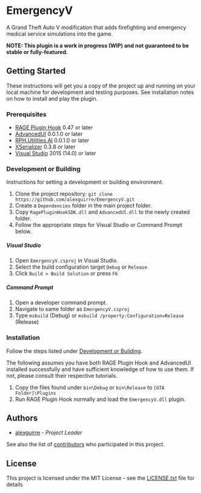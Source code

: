 # EmergencyV

A Grand Theft Auto V modification that adds firefighting and emergency medical service simulations into the game.

**NOTE: This plugin is a work in progress (WIP) and not guaranteed to be stable or fully-featured.**

## Getting Started

These instructions will get you a copy of the project up and running on your local machine for development and testing purposes. See installation notes on how to install and play the plugin.

### Prerequisites

* [RAGE Plugin Hook](https://ragepluginhook.net/Downloads.aspx) 0.47 or later
* [AdvancedUI](https://github.com/alexguirre/AdvancedUI) 0.0.1.0 or later
* [RPH.Utilities.AI](https://github.com/alexguirre/RPH.Utilities/tree/master/RPH.Utilities.AI) 0.0.1.0 or later
* [XSerializer](https://github.com/QuickenLoans/XSerializer) 0.3.8 or later
* [Visual Studio](https://www.visualstudio.com/downloads/) 2015 (14.0) or later

### Development or Building

Instructions for setting a development or building environment.

1. Clone the project repository:
`git clone https://github.com/alexguirre/EmergencyV.git`
2. Create a `Dependencies` folder in the main project folder.
3. Copy `RagePluginHookSDK.dll` and `AdvancedUI.dll` to the newly created folder.
4. Follow the appropriate steps for Visual Studio or Command Prompt below.

##### Visual Studio
1. Open `EmergencyV.csproj` in Visual Studio.
2. Select the build configuration target `Debug` or `Release`
3. Click `Build > Build Solution` or press `F6`

##### Command Prompt
1. Open a developer command prompt.
2. Navigate to same folder as `EmergencyV.csproj`
3. Type `msbuild` (Debug) or `msbuild /property:Configuration=Release` (Release)

### Installation

Follow the steps listed under [Development or Building](#development-or-building).

The following assumes you have both RAGE Plugin Hook and AdvancedUI installed successfully and have sufficient knowledge of how to use them. If not, please consult their respective tutorials.

1. Copy the files found under `bin\Debug` or `bin\Release` to `[GTA Folder]\Plugins`
2. Run RAGE Plugin Hook normally and load the `EmergencyV.dll` plugin.

## Authors

* [alexguirre](https://github.com/alexguirre) - *Project Leader*

See also the list of [contributors](https://github.com/alexguirre/EmergencyV/graphs/contributors) who participated in this project.

## License

This project is licensed under the MIT License - see the [LICENSE.txt](LICENSE.txt) file for details

